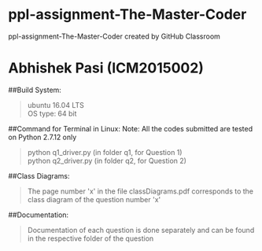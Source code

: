 # ppl-assignment-The-Master-Coder
ppl-assignment-The-Master-Coder created by GitHub Classroom <br />
# Abhishek Pasi  (**ICM2015002**)

##Build System:
>ubuntu 16.04 LTS <br />
>OS type: 64 bit

##Command for Terminal in Linux:
Note: All the codes submitted are tested on Python 2.7.12 only
>python q1_driver.py      (in folder q1, for Question 1)<br />
>python q2_driver.py      (in folder q2, for Question 2)

##Class Diagrams:
>The page number 'x' in the file classDiagrams.pdf corresponds to the class diagram of the question number 'x'

##Documentation:
>Documentation of each question is done separately and can be found in the respective folder of the question
